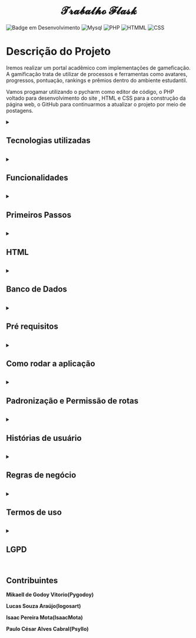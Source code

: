 <h1 align="center"> 𝓣𝓻𝓪𝓫𝓪𝓵𝓱𝓸 𝓕𝓵𝓪𝓼𝓴 </h1>

![Badge em Desenvolvimento](http://img.shields.io/static/v1?label=STATUS&message=EM%20DESENVOLVIMENTO&color=GREEN&style=for-the-badge)
![Mysql](https://img.shields.io/badge/MySQL-00000F?style=for-the-badge&logo=mysql&logoColor=white)
![PHP](https://img.shields.io/badge/PHP-777BB4?style=for-the-badge&logo=php&logoColor=white)
![HTMML](https://img.shields.io/badge/HTML-239120?style=for-the-badge&logo=html5&logoColor=white)
![CSS](https://img.shields.io/badge/CSS-239120?&style=for-the-badge&logo=css3&logoColor=white)

# **Descrição do Projeto**
Iremos realizar um portal acadêmico com implementações de gameficação. A gamificação trata de utilizar de processos e ferramentas como avatares, progressos, pontuação, rankings e prêmios dentro do ambiente estudantil.

Vamos progamar utilizando o pycharm como editor de código, o PHP voltado para desenvolvimento do site , HTML e CSS para a construção da página web, o GitHub para continuarmos a atualizar o projeto por meio de postagens.

<details>
  <summary> <b> <h2> Tecnologias utilizadas <h2> <b> </summary>
  <p>O PyCharm é o melhor IDE, você pode acessar a linha de comando, conectar-se a um banco de dados, criar um ambiente virtual e gerenciar seu sistema de controle de versão em um só lugar, economizando tempo por não precisar alternar constantemente entre janelas. 

O GitHub é um serviço baseado em nuvem que hospeda um sistema de controle de versão (VCS) chamado Git. Ele permite que os desenvolvedores colaborem e façam mudanças em projetos compartilhados enquanto mantêm um registro detalhado do seu progresso.

O HTML e CSS são importantes para o desenvolvimento, HTML É uma linguagem baseada em marcação, onde marcamos os elementos para definir quais informações a página vai exibir. CSS é uma linguagem de folha de estilo composta por “camadas”, criado com o propósito de estilizar as páginas HTML, ou seja, definir a aparência das páginas, para deixá-las visualmente mais bonitas e agradáveis. 
    
O PHP é uma linguagem de programação de código aberto, criada para o desenvolvimento web. Com ela podemos escrever pequenos scripts de forma procedural, utilizar a orientação e objetos ou ainda ambas. </p>
</details>

<details>
  <summary><b> <h2>Funcionalidades <h2> <b></summary>
  <p>Um sistema de ranking serve para identificar os melhores colocados na atividade, destacando aqueles que mais tem o dominio da matéria. Ajuda no sistema de competição e etimula interesse por parte dos participantes em se esforçar para alcançar melhores colocações.

O desbloqueio de novas fases e conquistas é mais uma funcionalidade que pode trazer alto engajamento dos alunos. Ao cumprir uma determinada atividade , trabalho ou prova, os alunos podem receber recompensas e consequentemente ele continua prosseguindo no mapa de atividades.

Uma estratégia muito presente nos jogos são as recompensas, ela é realizada de acordo com as atividades feitas. Este também é um recurso para estimular o interesse do participante, por isso precisa ser implementado de maneira totalmente estratégica para cumprir com o papel. 

Os pontos são considerados um sistema de recompensa que evidenciam aos alunos seu progresso na dinâmica e aumenta sua motivação com as práticas. Vamos utilizar o método de medalhas, tendo em cada atividade uma colocação de 3 lugares e medalhas de quem realizou ou nao as atividades.
</p>
</details>

 <details>
  <summary><b> <h2>Primeiros Passos<h2> <b></summary>
  <p>Criamos algumas páginas em .html como a "homepage", "notas", "users", "login", "cadastro", que serão nossas prioridades iniciais.

![primeirospassos](https://user-images.githubusercontent.com/114426524/195723442-dde8dd20-4e24-4994-b256-ab20b8f2b637.png)</p>
</details>

<details>
  <summary><b> <h2>HTML<h2> <b></summary>
  <p>Após definir as páginas começamos a dar uma "cara" a elas, através do html definimos cores, moldes, tabelas, dentro da página web.

![WhatsApp Image 2022-10-28 at 19 36 13](https://user-images.githubusercontent.com/114426524/198746055-54d75cd9-07fa-48af-9e4a-01eecf20c9ac.jpeg)

Como por exemplo o cadastro, que após algum tempo de trabalho conseguimos chegar a algo que todos concordaram que está bom.</p>
</details>

<details>
  <summary><b> <h2>Banco de Dados<h2> <b></summary>
  <p>Estrutura do banco de dados:
{
  "Alunos": {
    "AlMatricula": 0, /Int/
    "IdCurso": 0,  /Int/
    "IdPessoa": 0 /Int/
  },
  
  "Avaliações": {
    "AlMatricula": 0, /Int/
    "IdAvaliação": 0, /Int/
    "IdCurso": 0, /Int/
    "IdDisciplina": 0, /Int/
    "Nota": 0  /Int/
  },
  
  "Curso": {
    "IdCurso": 0, /Int/
    "Nome": "", /string/
    "Semestre": 0 /Int/
  },
  
  "Disciplina": {
    "Curso": "", /string/
    "IdCurso": 0, /Int/
    "IdDiscplina": 0, /Int/
    "Nome": "", /string/
    "ProfMatricula": 0 /Int/
  },
  
  "Matricula": {
    "AlMatricula": 0, /Int/
    "IdCurso": 0, /Int/
    "IdMatricula": 0 /Int/
  },
  
  "Pessoa": {
    "CPF": 0, /Int/
    "DtNasc": "", /Int/
    "IdPessoa": 0, /Int/ 
    "Nome": "", /string/
    "Sexo": "" /string/
  },
  
  "Professor": {
    "Graduação": 0, /Int/
    "IdPessoa": 0, /Int/
    "ProfMatricula": 0 /Int/
  }
}
<details>
  <summary> <b> <h3>Modelo-Lógico-BD<h3> <b> </summary>
  <p>Para que nosso banco de dados fosse bem estruturado, antes realizamos a criação do Modelo lógico através do Draw.io, onde ajudou posteriormente para que o banco seja conectado de forma eficaz.

![WhatsApp Image 2022-10-10 at 20 53 45](https://user-images.githubusercontent.com/114426524/195723727-70dd7160-a849-4130-9449-52b6d05616fa.jpeg)

</p>
</details></p>
</details>

<details>
  <summary><b> <h2>Pré requisitos<h2> <b></summary>
  <p>asgiref==3.5.2
certifi==2022.6.15
click==8.1.3
colorama==0.4.5
distlib==0.3.5
Django==4.1
filelock==3.8.0
Flask==2.2.2
gunicorn==20.1.0
install==1.3.5
itsdangerous==2.1.2
Jinja2==3.1.2
MarkupSafe==2.1.1
pipenv==2022.8.15
pippip==0.0.10
platformdirs==2.5.2
pygame==2.1.2
sqlparse==0.4.2
tzdata==2022.2
virtualenv==20.16.3
virtualenv-clone==0.5.7
Werkzeug==2.2.2
pip==22.2.2
pandas~=1.5.0
numpy~=1.23.3
SQLAlchemy
flask_sqlalchemy
mysql-connector-python==8.0.31

Localizada também na pasta requeriments que vem junto ao clone.</p>
</details>

<details>
  <summary><b> <h2>Como rodar a aplicação<h2> <b></summary>
  <p>No terminal, clone o projeto:
git clone https://github.com/logosart/trabalho_flask
Após isso verifique se todos os pré_requisitos foram instalados, abra a pasta main.py e de Run, após isso pegue o link gerado no terminal e entre.</p>
</details>

<details>
  <summary><b> <h2>Padronização e Permissão de rotas<h2> <b></summary>
  <p>

**Rota de acesso para página inicial**

http://127.0.0.1:5000/

**Rota de acesso dos usuários para realizarem seu login**

http://127.0.0.1:5000/login

**Rota de acesso dos usuários para realizarem o cadastro**

http://127.0.0.1:5000/cadastro

**Rota de acesso para cadastro do professor**

http://127.0.0.1:5000/cadastro_professor

**Rota de acesso do usuário onde só ele poderá ver suas notas e médias**

http://127.0.0.1:5000/notas

**Rota de acesso do usuário para entrar no seu perfil**

http://127.0.0.1:5000/users/%3Cnome_usuario%3E</p>
</details>

<details>
  <summary><b> <h2>Histórias de usuário<h2> <b></summary>
  <p>
  
  ### **História 1: Cadastro**

Eu como usuário desejo me cadastrar no site para que eu possa utilizá-lo

**Cenário 1: Cadastrar**

Dado que o usuário deseja se cadastrar
E ele seleciona para se cadastrar
E preenche todos os dados obrigatórios
Então o sistema Irá cadastrar os dados do usuário
E ele será levado para a Homepage 

**Cenário 2: Senha fraca**

Dado que o usuário tenha preenchido todos os dados de cadastro
E a senha possuir poucos caracteres
Então o sistema apresenta a mensagem "Senha fraca"
E retorna para o usuário escrever novamente 

### **História 2: Login**

Eu como usuário desejo realizar o login no site para que eu possa utiliza-lo

**Cenário 1: Login**

Dado que o usuário já possua uma conta
E seleciona para realizar o login 
E preencha todos os campos obrigatórios corretamente
Então o sistema mandará o usuário para a Homepage

**Cenário 2: Senha incorreta**

Dado que o usuário tenha preenchido todos os campos de login
E a senha tenha sido digitada incorretamente
Então o sistema apresentará a seguinte mensagem "Senha incorreta"
E retorna para o usuário escrever novamente 

**Cenário 3: Email incorreto**

Dado que o usuário tenha preenchido todos os campos de login
E o email tenha sido digitado incorretamente
Então o sistema apresentará a seguinte mensagem "Email incorreto"
E retorna para o usuário escrever novamente 

**Cenário 4: Esqueci a senha**

Dado que o usuário não se lembre de sua senha
E tenha clicado na mensagem "esqueci minha senha"
Então o sistema irá mandar um Email para o usuário
Quando o usuário preencher a mudança de email
Então sua senha de acesso será trocada

### **História 3: Perfil**

Eu como usuário desejo visualizar meu perfil para ver minhas informações

**Cenário 1: Visualizar perfil**

Dado que o usuário já tenha se cadastrado
E deseja visualizar seu perfil
E tenha clicado para isso
Então o sistema apresentará o perfil do usuário com suas informações

**Cenário 2: Mudar email**

Dado que o usuário deseja mudar seu email
E tenha clicado para isso
Então o sistema apresentará um campo de mudança de email
Quando o usuário preencher com seu antigo email e com o novo email 
E confirmar
Então o email de acesso será mudado

**Cenário 3: Mudar senha**

Dado que o usuário deseja mudar sua senha
E tenha clicado para isso
Então o sistema apresentará um campo de mudança de senha
Quando o usuário preencher com sua antiga senha e com a que deseja para a mudança
E confirmar
Então a senha de acesso será mudado

### **História 4: Atividades**

Eu como usuário desejo realizar atividades para ganhar pontos

**Cenário1: Enviar Atividade**

Dado que o usuário tenha entrado no campo de atividades
E tenha alguma atividade para ser realizada
E o usuário tenha enviado a atividade 
Então o sistema apresentará a seguinte mensagem "Atividade enviada"
E retorna o usuário para a pagina de atividades

**Cenário 2: Distribuição de pontos de atividade**

Dado que o usuário tenha realizado uma atividade
E tenha recebido um nota para ela
Então o sistema através de um calculo, distribuirá os pontos para esse aluno

**Cenário 3: Medalhas**

Dado que o usuário tenha realizado as atividades 
Então baseado nos pontos dos outros alunos os 3 primeiros colocados receberão uma medalha
E ficará salva no perfil do aluno

### **História 5: Notas**

Eu como usuário desejo visualizar minhas notas para saber se atingi a média

**Cenário 1: Ver notas**

Dado que o usuário queira ver suas notas
E tenha clicado para isso
Então o sistema o redirecionará para a página de notas</p>
</details>

<details>
  <summary><b> <h2>Regras de negócio<h2> <b></summary>
  <p>
  
  1.	Para realizar o cadastro no site, o usuário deve inserir todas as informações corretas, caso contrário receberá uma mensagem de erro de cadastro na tela.
2.	No login, o usuário deve inserir o email e a senha cadastrado, caso informe as informações erradas, receberá uma mensagem de erro de login na tela
3.	Se o usuário esquecer da senha, deverá clicar no botão "Esqueceu a senha" para recupera-la.
4.	O sistema de gamificação apresentará um ranking com todos os colocados, com direito de escolha se o usuário quer que apareceça seu nome ou seja anônimo.
5.	Para avançar para a proxima fase da atividade o usuário deve ter realizado a atividade anterior, caso contrário ela ficará bloqueada até que ele conclua a atividade passada.
6.	Os pontos por serem considerados um sistema de recompensas, os alunos que ficarem em 1º, 2º e 3º receberão medalhas como forma de premiação.
7.	O usuário terá acesso as atividades corrigidas com relatórios realizados pelos professores para que ele veja em quais pontos ele deve melhorar.
8.	O usuário terá uma área de acesso para ver suas notas, onde apresentarão suas notas e médias na disciplina, caso o usuário estiver com uma nota baixa na disciplina a nota terá uma cor vermelha sinalizando assim o usuário.
9.	No perfil do usuário terá todas as informações dele, medalhas e quantas atividades ele já realizou, o usuário também pode alterar as informações pessoais dele.

<details>
  <summary><b> <h3>Regras de cálculo<h3> <b></summary>
  <p>Com os dados fornecidos e aprovados pelo titular, validaremos a performance de todos os usuários a partir das notas e desempenho nas 
atividades da plataforma, assim, criaremos um ranking a partir disso, sendo necessário obviamente, os dados de cada usuário
</p>
</details>

<details>
  <summary><b> <h3>Regras de manipulação de dados<h3> <b></summary>
  <p>Usuário– Proprietário dos dados pessoais que serão tratados ao longo de todo o processo.
Administrador– Pessoa física ou jurídica responsável por estipular como os dados pessoais serão tratados.

Para que os dados possam ser manipulados deve haver o consentimento do usuário ao aceitar as regras de uso da plataforma, e deve sempre 
ser explicado para que fim esses dados serão usados. </p>
</details>

<details>
  <summary><b> <h3>Mapeamento de regras e respostas<h3> <b></summary>
  <p>
  
  ![WhatsApp Image 2022-10-28 at 14 11 17](https://user-images.githubusercontent.com/114426524/198731685-8b8a5b61-701e-418d-b38f-5d08a6a5799e.jpeg)
  </p>
</details>
</details>

<details>
  <summary><b> <h2>Termos de uso<h2> <b></summary>
  <p>Antes de acessar ou utilizar o Site, o que inclui acessar o site pelar internet e desfrutar do ensino por gamificação, você deve concordar com os Termos de Uso e a Política de Privacidade. É necessário também que você registre uma conta no site. Ao registrar uma conta, você declara ter 16 anos de idade ou mais, se for menor de 18 anos, você deve declarar que seu responsável legal analisou e está de acordo com estes termos.

### **AO ACESSAR O SITE E UTILIZA-LO, VOCÊ ESTARÁ DE ACORDO COM ESTES TERMOS DE USO. SE NÃO ESTIVER DE ACORDO COM ESTES TERMOS DE USO, NÃO ACESSE E USE ESSE SITE.**

Estamos sempre desenvolvendo novos recursos e tecnologias para melhorar nossos serviços, como parte dessa melhoria, às vezes adicionamos ou removemos recursos e funcionalidades, aumentamos ou diminuímos limites para nosso site e começamos a oferecer novos serviços ou deixamos de oferecer os antigos. Se fizermos mudanças que impactem negativamente seu uso dos nossos serviços ou se paramos de oferecer um serviço, vamos receber as críticas e vamos reunir com a equipe e discutir sobre a melhoria de nosso serviço.

<details>
  <summary><b> <h3>Limitações de Licença<h3> <b></summary>
  <p>Qualquer uso do Serviço em descumprimento a estas Limitações de Licença é estritamente proibido e poderá resultar na revogação imediata de sua licença limitada e responsabilizá-lo por violações da lei.

Fazer uso ou participar (direta ou indiretamente) de trapaças, explorar erros, usar softwares de automação, bots, hacks, modificações ou qualquer software de terceiros não autorizado projetado para modificar o Serviço ou interferir no Serviço, quebrando a dinâmica de outros estudantes.

Alterar ou causar a alteração de arquivos que fazem parte do site sem o consentimento expresso, por escrito.

Interromper, interferir ou, de outro modo, afetar adversamente o fluxo normal do site ou, ainda, agir de maneira que possa afetar negativamente experiência de outros usuários ao utiliza-lo. Isso inclui a comercialização de vitórias e qualquer outro tipo de manipulação de rankings, aproveitando-se de erros para obter vantagem injusta sobre outros jogadores, bem como qualquer outro ato que intencionalmente viole ou não esteja de acordo com a proposta de nosso Site.

Instituir, ajudar, ou se envolver em qualquer tipo de ataque, incluindo, mas não limitado à distribuição de vírus, ataques de negação de serviço ou outras tentativas de interromper o andamento do site, uso ou desfruto do mesmo por parte de outra pessoa.

Publicar qualquer informação que seja ofensiva, ameaçadora, obscena, difamatória, caluniosa, ou, ainda de teor questionável ou ofensivo, seja de forma racial, sexual, religiosa, questionável ou ofensiva, ou, ainda, envolver-se em comportamento negativo em curso, tais como, por exemplo, publicando repetidamente informações de forma não solicitada.

Assediar, ofender, insultar ou ferir terceiros, incluindo funcionários e representantes do serviço de suporte ao cliente, ou tentar praticar tais atos, ou, ainda, defender ou incitar a prática de tais atos.

Fazer engenharia reversa, descompilar, desmontar, decifrar ou tentar obter o Código-fonte de softwares subjacentes ou outras propriedades intelectuais usadas para prestar o site, ou obter informações do serviço ou de jogos usando métodos que não sejam expressamente permitidos.

Solicitar ou tentar solicitar Informações de Login ou quaisquer outras credenciais de login, ou informações pessoais de outros usuários do Serviço.
Coletar ou publicar informações privadas de alguém, incluindo dados de identificação pessoal (seja em forma de texto, imagem ou vídeo), documentos de identificação ou informações financeiras por meio do Serviço.

Podemos se reserva o direito de determinar quais condutas considera violar as regras de uso ou que, de outra forma, não estejam de acordo ou do espírito destes Termos de Uso ou do próprio Serviço. e reserva o direito de tomar medidas, como resultado de tais condutas, o que pode incluir o encerramento de sua Conta e a proibição do seu uso do Serviço, no todo ou em parte.</p>
</details>

<details>
  <summary><b> <h3>Concessão de Licença Limitada para Uso do Site<h3> <b></summary>
  <p>Condicionadas à sua concordância com os presentes Termos de Uso, bem como com outras políticas aplicáveis e sua conformidade continuada das mesmas, nosso serviço concede a você uma licença não exclusiva, intransferível, não sublicenciável, revogável e limitada para o acesso e uso do Serviço para seus próprios fins de entretenimento e aprendizagem. Você concorda em não usar o Serviço para nenhuma outra finalidade. 
Aplicam-se as seguintes restrições ao uso do Site: 
Você não poderá (e nem tentará) comprar, vender, alugar ou dar sua Conta, criar uma Conta usando identidade ou dados falsos, ou em nome de outrem; você não poderá usar o Serviço caso já tenha sido removido ou banido. 
Você deve usar sua Conta apenas para fins não comerciais; você não poderá usar o Serviço para fazer propaganda ou solicitar ou transmitir propagandas comerciais, inclusive correntes, mala direta, spam ou mensagens repetitivas ou enganosas a ninguém.
</p>
</details>

<details>
  <summary><b> <h3>Dados de Acesso a sua Conta<h3> <b></summary>
  <p>Para utilizar qualquer de nossos Serviços você precisa criar uma Conta através de cadastro de conta na plataforma, será solicitado que você escolha uma senha para sua conta e informar entre outros dados, como o endereço de e-mail e o número de matricula. O USUÁRIO é o único responsável, para todos os fins, pelas operações efetuadas em sua conta. Para proteger sua Conta, o usuário deve manter a senha em sigilo ou logout. A atividade realizada na Conta ou por seu intermédio é de responsabilidade do usuário. Não recomendamos que a senha da Conta seja reutilizada em aplicativos de terceiros ou computadores públicos. Caso tome conhecimento ou suspeite de violações de segurança, incluindo, mas não limitado à perda, roubo ou divulgação não autorizada dos Dados de Acesso, você deve notificar imediatamente o nosso suporte ao cliente e modificar seus Dados de Acesso. Você é o único responsável pela manutenção da confidencialidade dos Dados de Acesso e será responsável por todos os usos dos Dados de Acesso autorizados ou não por você. Você é responsável por tudo o que acontecer por meio da sua Conta. </p>
</details>

<details>
  <summary><b> <h3>Suspensão e Cessação da Conta e do Serviço<h3> <b></summary>
  <p>Podemos limitar, suspender, encerrar, modificar ou excluir contas ou o acesso aos serviços ou a partes do serviço em caso de descumprimento destes termos de uso ou caso suspeitamos que você deixou de cumpri-los, ou, ainda, por uso ilegal ou inadequado do serviço, ou pela suspeita de tal uso, sem aviso prévio. Você poderá perder sua conta, bem como benefícios, privilégios itens adquiridos e itens comprados relacionados ao seu uso do serviço, ficando a com a nossa equipe para indenizá-lo por tais perdas ou resultados. 

Podemos se reserva no direito de parar de oferecer e/ou de manter o Serviço específico ou parte do Serviço a qualquer momento de contas que estejam inativas por 180 dias, sem aviso prévio, o qual resultará no cancelamento automático da sua licença para usar o serviço ou parte dele. Nesse caso, não teremos a obrigação de fornecer restituições, benefícios ou outras indenizações para os usuários em relação a tais serviços interrompidos.
</p>
</details>

<details>
  <summary><b> <h3>Privacidade da Informação<h3> <b></summary>
  <p>Nosso serviço tomará todas as medidas possíveis para manter a confidencialidade e a segurança da plataforma, porém, não se responderá por prejuízo que possa ser derivado da violação dessas medidas por parte de terceiros que utilizem as redes públicas ou a internet, subvertendo os sistemas de segurança para acessar as informações de Usuários.

O endereço de e-mail fornecido pelo Usuário poderá ser utilizado para informá-lo sobre os conteúdos do Laboratório de Dados Educacionais, assim como para aviso sobre mudanças ou melhorias. </p>
</details>

<details>
  <summary><b> <h3>Conteúdo, dados submetidos e propriedade intelectual<h3> <b></summary>
  <p>Não mineração. É vedada a utilização de softwares de mineração de dados (softwares que identificam um padrão ou uma sequência lógica de dados de um grande banco de dados) em nosso Site, de qualquer tipo ou espécie, além de outro aqui não tipificado, que atue de modo similar.
Integridade do Site. Você se compromete a não acessar áreas de programação dos nosso Site, seu banco de dados, códigos fonte ou qualquer outro conjunto de dados disponíveis nestes ambientes, bem como não realizar ou permitir engenharia reversa, nem traduzir, decompilar, copiar, modificar, reproduzir, alugar, sublicenciar, publicar, divulgar, transmitir, emprestar, distribuir ou, de outra maneira, dispor inapropriadamente das funcionalidades destes.
</p>
</details>

</p>
</details>

<details>
  <summary><b> <h2>LGPD<h2> <b></summary>
  <p>Somente quem controla o site terá acesso e será responsável pela segurança das informações disponibilizadas pelos usuários.

O site armazenará, organizará e conservará os dados do usuário e só será compartilhado sob a autorização do dono da conta.

O site só utilizará de suas informações para funções que nele exijam o uso para confirmação de alguma tarefa no site, caso contrário os dados do usuário estarão guardados com as devidas seguranças de privacidade.

O site responsabiliza-se pela manutenção de medidas de segurança, técnicas e administrativas aptas a proteger os dados pessoais de acessos não autorizados e de situações acidentais ou ilícitas de destruição, perda, alteração, comunicação ou qualquer forma de tratamento inadequado ou ilícito.

Nosso site se responsabiliza e se compromete em informar o usuário caso algo venha acontecer na conta que não seja do consentimento do usuário. Nosso site se compromete em prestar ajuda imediatamente ao usuário caso ocorra algo de anormal e que comprometa a sua conta e seus dados pessoais.</p>
</details>

## Contribuintes
    
Mikaell de Godoy Vitorio(Pygodoy)
    
Lucas Souza Araújo(logosart)
    
Isaac Pereira Mota(IsaacMota)
    
Paulo César Alves Cabral(Psyllo)

